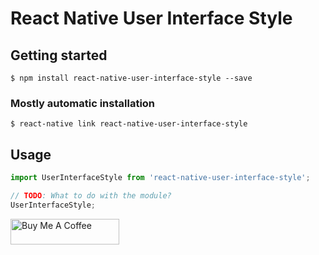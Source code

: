 # React Native User Interface Style

## Getting started

`$ npm install react-native-user-interface-style --save`

### Mostly automatic installation

`$ react-native link react-native-user-interface-style`

## Usage
```javascript
import UserInterfaceStyle from 'react-native-user-interface-style';

// TODO: What to do with the module?
UserInterfaceStyle;
```
<a href="https://buymeacoffee.com/signofactory" target="_blank"><img src="https://cdn.buymeacoffee.com/buttons/default-orange.png" alt="Buy Me A Coffee" height="41" width="174"></a>
